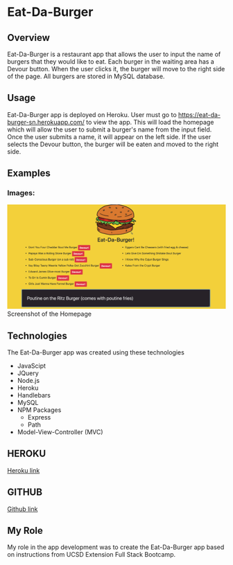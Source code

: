 # Eat-Da-Burger

## Overview
Eat-Da-Burger is a restaurant app that allows the user to input the name of burgers that they would like to eat. Each burger in the waiting area has a Devour button. When the user clicks it, the burger will move to the right side of the page. All burgers are stored in MySQL database.

## Usage
Eat-Da-Burger app is deployed on Heroku. User must go to https://eat-da-burger-sn.herokuapp.com/ to view the app. This will load the homepage which will allow the user to submit a burger's name from the input field. Once the user submits a name, it will appear on the left side. If the user selects the Devour button, the burger will be eaten and moved to the right side. 

## Examples
### Images:
![alt text](./public/assets/img/eatdaburger_ss.png "homepage")
Screenshot of the Homepage

## Technologies
The Eat-Da-Burger app was created using these technologies
* JavaScipt
* JQuery
* Node.js
* Heroku
* Handlebars
* MySQL
* NPM Packages
    * Express
    * Path
* Model-View-Controller (MVC)

## HEROKU
[Heroku link](https://eat-da-burger-sn.herokuapp.com/)

## GITHUB
[Github link](https://github.com/saronnhong/burger)

## My Role
My role in the app development was to create the Eat-Da-Burger app based on instructions from UCSD Extension Full Stack Bootcamp. 
 